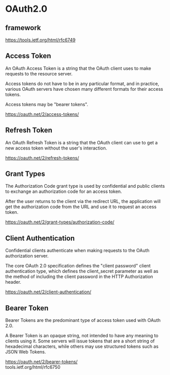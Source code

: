 # OAuth2.0

## framework

https://tools.ietf.org/html/rfc6749  

## Access Token

An OAuth Access Token is a string that the OAuth client uses to make requests to the resource server.

Access tokens do not have to be in any particular format, and in practice, various OAuth servers have chosen many different formats for their access tokens.

Access tokens may be "bearer tokens".

https://oauth.net/2/access-tokens/  

## Refresh Token

An OAuth Refresh Token is a string that the OAuth client can use to get a new access token without the user's interaction.

https://oauth.net/2/refresh-tokens/  

## Grant Types

The Authorization Code grant type is used by confidential and public clients to exchange an authorization code for an access token.

After the user returns to the client via the redirect URL, the application will get the authorization code from the URL and use it to request an access token.

https://oauth.net/2/grant-types/authorization-code/  

## Client Authentication

Confidential clients authenticate when making requests to the OAuth authorization server.

The core OAuth 2.0 specification defines the "client password" client authentication type, which defines the client_secret parameter as well as the method of including the client password in the HTTP Authorization header.

https://oauth.net/2/client-authentication/  

## Bearer Token

Bearer Tokens are the predominant type of access token used with OAuth 2.0.

A Bearer Token is an opaque string, not intended to have any meaning to clients using it. Some servers will issue tokens that are a short string of hexadecimal characters, while others may use structured tokens such as JSON Web Tokens.

https://oauth.net/2/bearer-tokens/  
tools.ietf.org/html/rfc6750  
